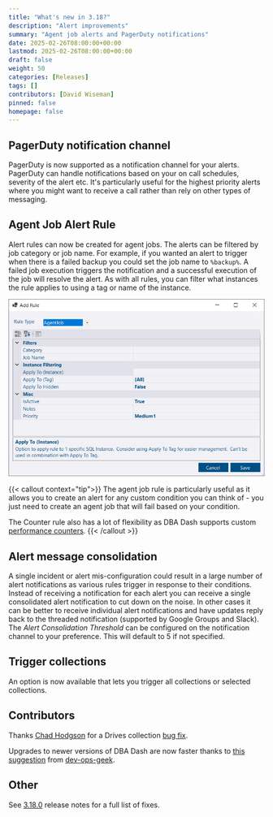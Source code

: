 ```yaml
---
title: "What's new in 3.18?"
description: "Alert improvements"
summary: "Agent job alerts and PagerDuty notifications"
date: 2025-02-26T08:00:00+00:00
lastmod: 2025-02-26T08:00:00+00:00
draft: false
weight: 50
categories: [Releases]
tags: []
contributors: [David Wiseman]
pinned: false
homepage: false
---
```

## PagerDuty notification channel

PagerDuty is now supported as a notification channel for your alerts.  PagerDuty can handle notifications based on your on call schedules, severity of the alert etc.  It's particularly useful for the highest priority alerts where you might want to receive a call rather than rely on other types of messaging.

## Agent Job Alert Rule

Alert rules can now be created for agent jobs.  The alerts can be filtered by job category or job name.  For example, if you wanted an alert to trigger when there is a failed backup you could set the job name to `%backup%`.  A failed job execution triggers the notification and a successful execution of the job will resolve the alert.  As with all rules, you can filter what instances the rule applies to using a tag or name of the instance.

[![SQL Server Agent job alert rule](agent-job-alert-rule.png)](agent-job-alert-rule.png)

{{< callout context="tip">}}
The agent job rule is particularly useful as it allows you to create an alert for any custom condition you can think of - you just need to create an agent job that will fail based on your condition.

The Counter rule also has a lot of flexibility as DBA Dash supports custom [performance counters](docs/help/os-performance-counters/).
{{< /callout >}}

## Alert message consolidation

A single incident or alert mis-configuration could result in a large number of alert notifications as various rules trigger in response to their conditions.  Instead of receiving a notification for each alert you can receive a single consolidated alert notification to cut down on the noise.  In other cases it can be better to receive individual alert notifications and have updates reply back to the threaded notification (supported by Google Groups and Slack).  The *Alert Consolidation Threshold* can be configured on the notification channel to your preference.  This will default to 5 if not specified.

## Trigger collections

An option is now available that lets you trigger all collections or selected collections.

## Contributors

Thanks [Chad Hodgson](https://github.com/j005e) for a Drives collection [bug fix](https://github.com/trimble-oss/dba-dash/pull/1228).

Upgrades to newer versions of DBA Dash are now faster thanks to [this suggestion](https://github.com/trimble-oss/dba-dash/issues/1233) from [dev-ops-geek](https://github.com/dev-ops-geek).

## Other

See [3.18.0](https://github.com/trimble-oss/dba-dash/releases/tag/3.18.0) release notes for a full list of fixes.

